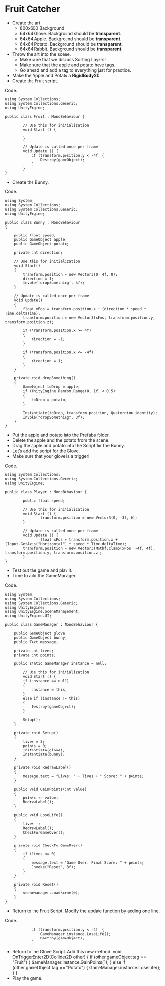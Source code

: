 # Fruit Catcher

- Create the art
  - 800x600 Background
  - 64x64 Glove. Background should be **transparent**.
  - 64x64 Apple. Background should be **transparent**.
  - 64x64 Potato. Background should be **transparent**.
  - 64x64 Rabbit. Background should be **transparent**.
- Throw the art into the scene.
  - Make sure that we discuss Sorting Layers!
  - Make sure that the apple and potato have tags.
  - Go ahead and add a tag to everything just for practice.
- Make the Apple and Potato a **RigidBody2D**.
- Create the Fruit script.

Code.

    using System.Collections;
    using System.Collections.Generic;
    using UnityEngine;
    
    public class Fruit : MonoBehaviour {
    
            // Use this for initialization
            void Start () {
                    
            }
            
            // Update is called once per frame
            void Update () {
                if (transform.position.y < -4f) {
                    Destroy(gameObject);
                }
            }
    }
- Create the Bunny.

Code.

    using System;
    using System.Collections;
    using System.Collections.Generic;
    using UnityEngine;
    
    public class Bunny : MonoBehaviour
    {
    
        public float speed;
        public GameObject apple;
        public GameObject potato;
    
        private int direction;
    
        // Use this for initialization
        void Start()
        {
            transform.position = new Vector3(0, 4f, 0);
            direction = 1;
            Invoke("dropSomething", 3f);
        }
    
        // Update is called once per frame
        void Update()
        {
            float xPos = transform.position.x + (direction * speed * Time.deltaTime);
            transform.position = new Vector3(xPos, transform.position.y, transform.position.z);
    
            if (transform.position.x >= 4f)
            {
                direction = -1;
            }
    
            if (transform.position.x <= -4f)
            {
                direction = 1;
            }
        }
    
        private void dropSomething()
        {
            GameObject toDrop = apple;
            if (UnityEngine.Random.Range(0, 1f) < 0.5)
            {
                toDrop = potato;
            }
    
            Instantiate(toDrop, transform.position, Quaternion.identity);
            Invoke("dropSomething", 3f);
        }
    }
    
- Put the apple and potato into the Prefabs folder.
- Delete the apple and the potato from the scene.
- Drag the apple and potato into the Script for the Bunny.
- Let’s add the script for the Glove.
- Make sure that your glove is a trigger!

Code.

    using System.Collections;
    using System.Collections.Generic;
    using UnityEngine;
    
    public class Player : MonoBehaviour {
    
            public float speed;
    
            // Use this for initialization
            void Start () {
                    transform.position = new Vector3(0, -3f, 0);
            }
    
            // Update is called once per frame
            void Update () {
                    float xPos = transform.position.x + (Input.GetAxis("Horizontal") * speed * Time.deltaTime);
            transform.position = new Vector3(Mathf.Clamp(xPos, -4f, 4f), transform.position.y, transform.position.z);
            }
    }
- Test out the game and play it.
- Time to add the GameManager.

Code.

    using System;
    using System.Collections;
    using System.Collections.Generic;
    using UnityEngine;
    using UnityEngine.SceneManagement;
    using UnityEngine.UI;
    
    public class GameManager : MonoBehaviour {
    
        public GameObject glove;
        public GameObject bunny;
        public Text message;
    
        private int lives;
        private int points;
    
        public static GameManager instance = null;
    
            // Use this for initialization
            void Start () {
            if (instance == null)
            {
                instance = this;
            }
            else if (instance != this)
            {
                Destroy(gameObject);
            }
    
            Setup();
        }
    
        private void Setup()
        {
            lives = 3;
            points = 0;
            Instantiate(glove);
            Instantiate(bunny);
        }
    
        private void RedrawLabel()
        {
            message.text = "Lives: " + lives + " Score: " + points;
        }
    
        public void GainPoints(int value)
        {
            points += value;
            RedrawLabel();
        }
    
        public void LoseLife()
        {
            lives--;
            RedrawLabel();
            CheckForGameOver();
        }
    
        private void CheckForGameOver()
        {
            if (lives <= 0)
            {
                message.text = "Game Over. Final Score: " + points;
                Invoke("Reset", 3f);
            }
        }
    
        private void Reset()
        {
            SceneManager.LoadScene(0);
        }
    }
    
- Return to the Fruit Script. Modify the update function by adding one line.

Code.

                if (transform.position.y < -4f) {
                    GameManager.instance.LoseLife();
                    Destroy(gameObject);
                }

- Return to the Glove Script. Add this new method.
        void OnTriggerEnter2D(Collider2D other)
        {
            if (other.gameObject.tag == "Fruit")
            {
                GameManager.instance.GainPoints(1);
            }
            else if (other.gameObject.tag == "Potato")
            {
                GameManager.instance.LoseLife();
            }
        }
- Play the game.

